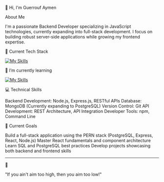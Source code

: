 👋 Hi, I'm Guerrouf Aymen

About Me

I'm a passionate Backend Developer specializing in JavaScript technologies, currently expanding into full-stack development. I focus on building robust server-side applications while growing my frontend expertise.

🔭 Current Tech Stack

[![My Skills](https://skillicons.dev/icons?i=javascript,nodejs,express,mongodb,postman,linux,git&theme=dark)](https://skillicons.dev)

🌱 I’m currently learning 

[![My Skills](https://skillicons.dev/icons?i=NestJs,postgresql&theme=dark)](https://skillicons.dev)



💻 Technical Skills

Backend Development: Node.js, Express.js, RESTful APIs
Database: MongoDB (Currently expanding to PostgreSQL)
Version Control: Git
API Development: REST Architecture, API Integration
Developer Tools: npm, Command Line

🚀 Current Goals

Build a full-stack application using the PERN stack (PostgreSQL, Express, React, Node.js)
Master React fundamentals and component architecture
Learn SQL and PostgreSQL best practices
Develop projects showcasing both backend and frontend skills

<hr>
💭 

"If you ain't aim too high, then you aim too low!" 


<!---
Aymen-Guerrouf/Aymen-Guerrouf is a ✨ special ✨ repository because its `README.md` (this file) appears on your GitHub profile.
You can click the Preview link to take a look at your changes.
--->
